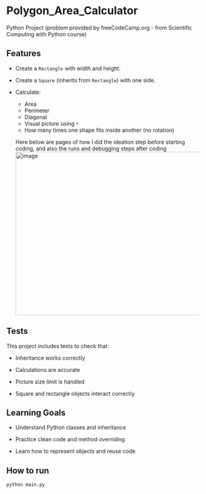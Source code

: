 # Polygon_Area_Calculator
Python Project (problem provided by freeCodeCamp.org - from Scientific Computing with Python course)

## Features
- Create a `Rectangle` with width and height.
- Create a `Square` (inherits from `Rectangle`) with one side.
- Calculate:
  - Area
  - Perimeter
  - Diagonal
  - Visual picture using `*`
  - How many times one shape fits inside another (no rotation)

  Here below are pages of how I did the ideation step before starting coding, and also the runs and debugging steps after coding
  <img width="1818" height="426" alt="image" src="https://github.com/user-attachments/assets/b9b70d36-b297-460e-aabe-043da284dfe1" />

## Tests
This project includes tests to check that:

- Inheritance works correctly

- Calculations are accurate

- Picture size limit is handled

- Square and rectangle objects interact correctly

## Learning Goals
- Understand Python classes and inheritance

- Practice clean code and method overriding

- Learn how to represent objects and reuse code

## How to run
```bash
python main.py

